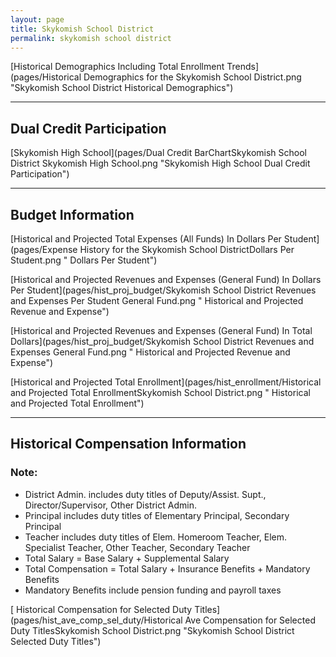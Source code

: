 ```yaml
---
layout: page
title: Skykomish School District
permalink: skykomish school district
---
```



[Historical Demographics Including Total Enrollment Trends](pages/Historical Demographics for the Skykomish School District.png "Skykomish School District Historical Demographics")

___

## Dual Credit Participation

[Skykomish High School](pages/Dual Credit BarChartSkykomish School District Skykomish High School.png "Skykomish High School Dual Credit Participation")


___

## Budget Information

[Historical and Projected Total Expenses (All Funds) In Dollars Per Student](pages/Expense History for the Skykomish School DistrictDollars Per Student.png " Dollars Per Student")

[Historical and Projected Revenues and Expenses (General Fund) In Dollars Per Student](pages/hist_proj_budget/Skykomish School District Revenues and Expenses Per Student General Fund.png " Historical and Projected Revenue and Expense")

[Historical and Projected Revenues and Expenses (General Fund) In Total Dollars](pages/hist_proj_budget/Skykomish School District Revenues and Expenses General Fund.png " Historical and Projected Revenue and Expense")

[Historical and Projected Total Enrollment](pages/hist_enrollment/Historical and Projected Total EnrollmentSkykomish School District.png " Historical and Projected Total Enrollment")


___

## Historical Compensation Information
### Note:
- District Admin. includes duty titles of Deputy/Assist. Supt., Director/Supervisor, Other District Admin.
- Principal includes duty titles of Elementary Principal, Secondary Principal
- Teacher includes duty titles of Elem. Homeroom Teacher, Elem. Specialist Teacher, Other Teacher, Secondary Teacher
- Total Salary = Base Salary + Supplemental Salary
- Total Compensation = Total Salary + Insurance Benefits + Mandatory Benefits
- Mandatory Benefits include pension funding and payroll taxes

[ Historical Compensation for Selected Duty Titles](pages/hist_ave_comp_sel_duty/Historical Ave Compensation for Selected Duty TitlesSkykomish School District.png "Skykomish School District Selected Duty Titles")


